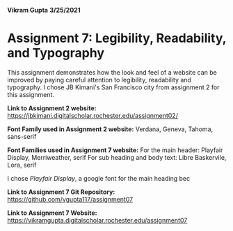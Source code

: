**Vikram Gupta**
**3/25/2021**
# **Assignment 7: Legibility, Readability, and Typography**
This assignment demonstrates how the look and feel of a website can be improved by paying careful attention to legibility, readability and typography.  I chose JB Kimani's San Francisco city from assignment 2 for this assignment.

**Link to Assignment 2 website:**
https://jbkimani.digitalscholar.rochester.edu/assignment02/

**Font Family used in Assignment 2 website:**
Verdana, Geneva, Tahoma, sans-serif

**Font Families used in Assignment 7 website:**
For the main header: Playfair Display, Merriweather, serif
For sub heading and body text: Libre Baskervile, Lora, serif

I chose *Playfair Display*, a google font for the main heading bec









**Link to Assignment 7 Git Repository:**
https://github.com/vgupta117/assignment07

**Link to Assignment 7 Website:**
https://vikramgupta.digitalscholar.rochester.edu/assignment07


<!--stackedit_data:
eyJoaXN0b3J5IjpbLTE1MjgyMDY0MzEsMTQ5Njg1NzM3NSwtOT
U3OTgxOTAzLC00MzU1Njg3NjddfQ==
-->